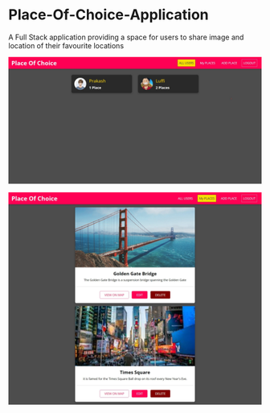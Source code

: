 # Place-Of-Choice-Application
A Full Stack application providing a space for users to share image and location of their favourite locations  



![](preview_images/Web%20capture_13-8-2022_154441_localhost.jpeg)

![](preview_images/Web%20capture_13-8-2022_15455_localhost.jpeg)

